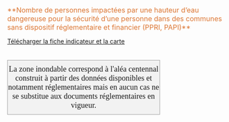  <font size="3" color=" #dc7633">
**Nombre de personnes impactées par une hauteur d’eau dangereuse pour la sécurité d’une personne dans des communes sans dispositif réglementaire et financier (PPRI, PAPI)**
 </font>


<a href=https://fiches.eptb-vienne.fr/ind_115b.pdf target=_blank><i class="fa fa-exclamation-circle"></i> Télécharger la fiche indicateur et la carte</a>
<br><br>

<font size="4.5px" face="calibri">
<p><div style="width: 350px;  padding-top:10px; padding-bottom:10px;border: 1px solid #A0A0A0; text-align: center;background: #F2F2F2;">La zone inondable correspond à l'aléa centennal construit à partir des données disponibles et notamment réglementaires mais en aucun cas ne se substitue aux documents réglementaires en vigueur.</div></p>
</font>